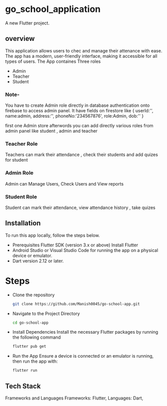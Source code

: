 # go_school_application

A new Flutter project.

## overview
This application allows users to chec and manage their attenance with ease.  The app has a modern, user-friendly interface, making it accessible for all types of users.
The App containes Three roles 
- Admin
- Teacher
- Student

### Note-
You have to create Admin role directly in database authentication onto firebase to access admin panel.
It have fields on firestore like 
{
userId:'',
name:admin,
address:'',
phoneNo:'234567876',
role:Admin,
dob:''
}

first one Admin store afterwords you can add directly various roles from admin panel like student , admin and teacher

### Teacher Role
Teachers can mark their attendance ,  check their students and add quizes for student

### Admin Role
Admin can Manage Users, Check Users and View reports

### Student Role
Student can mark their attendance, view attendance history , take quizes 


## Installation
To run this app locally, follow the steps below.
- Prerequisites Flutter SDK (version 3.x or above) Install Flutter
- Android Studio or Visual Studio Code for running the app on a physical device or emulator.
- Dart version 2.12 or later.

# Steps
- Clone the repository 
  ```sh
  git clone https://github.com/Manish0045/go-school-app.git
  ```
- Navigate to the Project Directory
  ```sh
  cd go-school-app
  ```
- Install Dependencies Install the necessary Flutter packages by running the following command
  ```sh
  flutter pub get
  ```
- Run the App Ensure a device is connected or an emulator is running, then run the app with:
  ```sh
  flutter run
  ```

## Tech Stack
Frameworks and Languages
Frameworks: Flutter, Languages: Dart,

